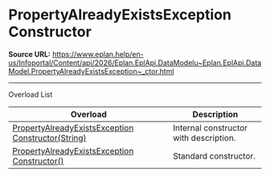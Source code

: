 # PropertyAlreadyExistsException Constructor

**Source URL:** https://www.eplan.help/en-us/Infoportal/Content/api/2026/Eplan.EplApi.DataModelu~Eplan.EplApi.DataModel.PropertyAlreadyExistsException~_ctor.html

---

Overload List

| Overload | Description |
| --- | --- |
| [PropertyAlreadyExistsException Constructor(String)](Eplan.EplApi.DataModelu~Eplan.EplApi.DataModel.PropertyAlreadyExistsException~_ctor(String).html) | Internal constructor with description. |
| [PropertyAlreadyExistsException Constructor()](Eplan.EplApi.DataModelu~Eplan.EplApi.DataModel.PropertyAlreadyExistsException~_ctor().html) | Standard constructor. |
